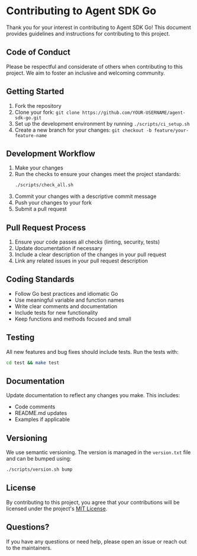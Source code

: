 # Contributing to Agent SDK Go

Thank you for your interest in contributing to Agent SDK Go! This document provides guidelines and instructions for contributing to this project.

## Code of Conduct

Please be respectful and considerate of others when contributing to this project. We aim to foster an inclusive and welcoming community.

## Getting Started

1. Fork the repository
2. Clone your fork: `git clone https://github.com/YOUR-USERNAME/agent-sdk-go.git`
3. Set up the development environment by running `./scripts/ci_setup.sh`
4. Create a new branch for your changes: `git checkout -b feature/your-feature-name`

## Development Workflow

1. Make your changes
2. Run the checks to ensure your changes meet the project standards:
   ```bash
   ./scripts/check_all.sh
   ```
3. Commit your changes with a descriptive commit message
4. Push your changes to your fork
5. Submit a pull request

## Pull Request Process

1. Ensure your code passes all checks (linting, security, tests)
2. Update documentation if necessary
3. Include a clear description of the changes in your pull request
4. Link any related issues in your pull request description

## Coding Standards

- Follow Go best practices and idiomatic Go
- Use meaningful variable and function names
- Write clear comments and documentation
- Include tests for new functionality
- Keep functions and methods focused and small

## Testing

All new features and bug fixes should include tests. Run the tests with:

```bash
cd test && make test
```

## Documentation

Update documentation to reflect any changes you make. This includes:

- Code comments
- README.md updates
- Examples if applicable

## Versioning

We use semantic versioning. The version is managed in the `version.txt` file and can be bumped using:

```bash
./scripts/version.sh bump
```

## License

By contributing to this project, you agree that your contributions will be licensed under the project's [MIT License](LICENSE).

## Questions?

If you have any questions or need help, please open an issue or reach out to the maintainers. 